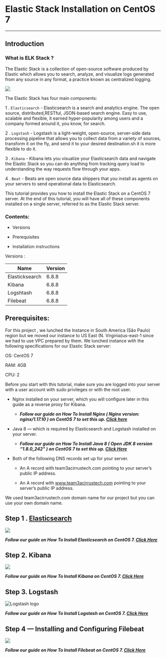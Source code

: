 # Elastic Stack  Installation on CentOS 7
---




## Introduction
 ### What is ELK Stack ?
The Elastic Stack is a collection of open-source software produced by Elastic which allows you to search, analyze, and visualize logs generated from any source in any format, a practice known as centralized logging. 

![](https://communities.bmc.com/servlet/JiveServlet/showImage/38-12697-490504/pastedImage_9.png)

The Elastic Stack has four main components:

1 . `Elasticsearch` - Elasticsearch is a search and analytics engine. The open source, distributed,RESTful, JSON-based search engine. Easy to use, scalable and flexible, it earned hyper-popularity among users and a company formed around it, you 
know, for search.

2 . `Logstash` - Logstash is a light-weight, open-source, server-side data processing pipeline that allows you to collect data from a variety of sources, transform it on the fly, and send it to your desired destination.sh it is more flexible to do it.

3 . `Kibana` - Kibana lets you visualize your Elasticsearch data and navigate the Elastic Stack so you can do anything from tracking query load to understanding the way requests flow through your apps.

4 . `Beat` -  Beats are open source data shippers that you install as agents on your servers to send operational data to Elasticsearch.

This tutorial provides you how to install the Elastic Stack on a CentOS 7 server. At the end of this tutorial, you will have all of these components 
installed on a single server, referred to as the Elastic Stack server.

 ### Contents:

-  Versions

-  Prerequisites

-  Installation instructions



Versions :            
 
 |  Name                        |Version |
 |   -----                  |------                   |
 | Elasticksearch               | 6.8.8 |
 | Kibana                         | 6.8.8 |
 | Logshtash                       | 6.8.8 |
 | Filebeat                        |6.8.8 |

## Prerequisites:

For this project , we lunched the Instance in South America (São Paulo) region but we moved our instance to US East (N. Virginia)us-east-1 since we had to use VPC prepared by them. We lunched instance with the following specifications for our Elastic Stack server:

OS: CentOS 7

RAM: 4GB

CPU: 2

Before you start with this tutorial, make sure you are logged into your server with a user account with 
sudo privileges or with the root user.

 - Nginx installed on your server, which you will configure later in this guide as a reverse proxy for Kibana. 

    - _**Follow our guide on How To Install Nginx 
     ( Nginx version: nginx/1.17.10 ) on CentOS 7 to 
     set this up.  [Click here](https://github.com/solongocyber/Elasticsearch-Team-3-Project/blob/master/Install%20Nginx.md)**_


* Java 8 — which is required by Elasticsearch and Logstash  installed on your server. 

   -  _**Follow our guide on How To Install Java 8 ( Open JDK 8 version “1.8.0_242” ) on CentOS 7 to set this up. [Click Here](https://github.com/solongocyber/Elasticsearch-Team-3-Project/blob/master/Install%20Java.md)**_

- Both of the following DNS records set up for your server.

    - An A record with team3acirrustech.com pointing to your server’s public IP address.
   
    - An A record with www.team3acirrustech.com pointing to your server’s public IP address.


We used team3acirrustech.com domain name for our project but you can use your own domain name.


## Step 1 .  [Elasticsearch](#elasticsearch)

![](https://encrypted-tbn0.gstatic.com/images?q=tbn%3AANd9GcT53B3UvRi1KoGwNQMRw_0slL-xWX3Mu70O49_yks3HzL_f_eLy&usqp=CAU)



_**Follow our guide on How To Install Elasticsearch on CentOS 7. [Click Here](https://github.com/solongocyber/Elasticsearch-Team-3-Project/blob/master/Install%20Elasticsearch.md)**_



## Step 2. Kibana

![](https://user-images.githubusercontent.com/567298/55418811-b8b54c00-5573-11e9-810d-d244d27c4fb3.png)



_**Follow our guide on How To Install Kibana on CentOS 7. [Click Here](https://github.com/solongocyber/Elasticsearch-Team-3-Project/blob/master/Kibana%20Installation.md)**_


## Step 3. Logstash

![Logstash logo](https://www.javainuse.com/beats-logstash.jpg)


_**Follow our guide on How To Install Logstash on CentOS 7. [Click Here](https://github.com/solongocyber/Elasticsearch-Team-3-Project/blob/master/Logstash%20Installation.md)**_

## Step 4 — Installing and Configuring Filebeat

![](https://cezarypiatek.github.io/post/demystifying-elk-stack/elk_overview.jpg)

_**Follow our guide on How To Install Filebeat on CentOS 7. [Click Here](https://github.com/solongocyber/Elasticsearch-Team-3-Project/blob/master/Filebeat%20Installation.md)**_